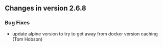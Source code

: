 ## Changes in version 2.6.8

### Bug Fixes

* update alpine version to try to get away from docker version caching (Tom Hobson)
